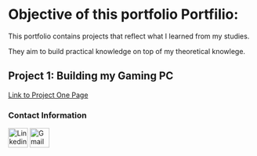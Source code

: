 # Objective of this portfolio Portfilio:
  
  This portfolio contains projects that reflect what I learned from my studies.
  
  They aim to build practical knowledge on top of my theoretical knowlege. 

## Project 1: Building my Gaming PC
[Link to Project One Page](./Project-1/index.md)

### Contact Information
<a href="https://www.linkedin.com/in/dylanparay/" target="_blank">
<img src="https://img.icons8.com/?size=100&id=xuvGCOXi8Wyg&format=png&color=000000" alt="Linkedin Account" width= 40 height= 40></a>     <a href="mailto: Dylan.Paray19@gmail.com" target="_blank">
<img src="https://img.icons8.com/?size=100&id=qyRpAggnV0zH&format=png&color=000000" alt="Gmail Account" width= 40 height= 40></a>
         

